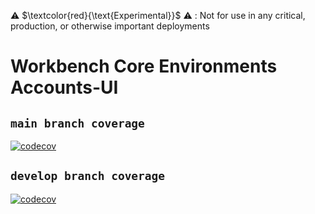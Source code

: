 ⚠️ $\textcolor{red}{\text{Experimental}}$ ⚠️ : Not for use in any critical, production, or otherwise important deployments

# Workbench Core Environments Accounts-UI
## `main branch coverage`
[![codecov](https://codecov.io/github/aws-solutions/research-service-workbench-on-aws/branch/main/graph/badge.svg?flag=workbench-core-accounts-ui)](https://app.codecov.io/github/aws-solutions/research-service-workbench-on-aws/tree/main)

## `develop branch coverage`
[![codecov](https://codecov.io/github/aws-solutions/research-service-workbench-on-aws/branch/develop/graph/badge.svg?flag=workbench-core-accounts-ui)](https://app.codecov.io/github/aws-solutions/research-service-workbench-on-aws/tree/develop)